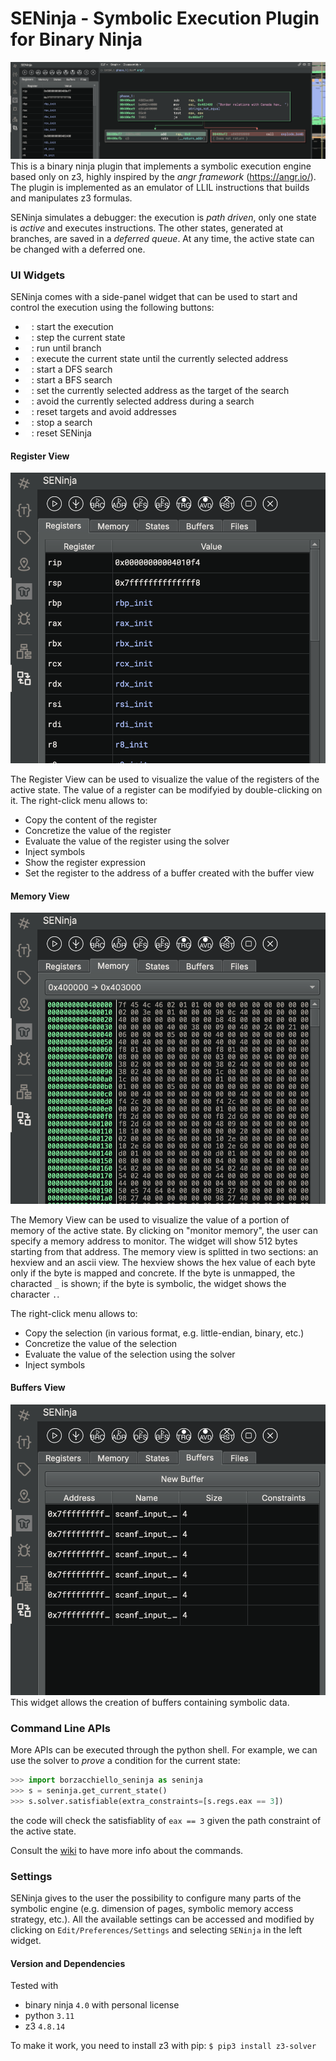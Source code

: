 # SENinja - Symbolic Execution Plugin for Binary Ninja
![](media/pictures/screenshot.png)
This is a binary ninja plugin that implements a symbolic execution engine based only on z3, highly inspired by the _angr framework_ (https://angr.io/). 
The plugin is implemented as an emulator of LLIL instructions that builds and manipulates z3 formulas. 

SENinja simulates a debugger: the execution is _path driven_, only one state is _active_ and executes instructions. The other states, generated at branches, are saved in a _deferred queue_. At any time, the active state can be changed with a deferred one.

### UI Widgets

SENinja comes with a side-panel widget that can be used to start and control the execution using the following buttons:

- <img src="media/icons/start.svg" alt="" width="10"/>: start the execution
- <img src="media/icons/stepinto.svg" alt="" width="10"/>: step the current state
- <img src="media/icons/run_branch.svg" alt="" width="10"/>: run until branch
- <img src="media/icons/run_addr.svg" alt="" width="10"/>: execute the current state until the currently selected address
- <img src="media/icons/run_dfs.svg" alt="" width="10"/>: start a DFS search
- <img src="media/icons/run_bfs.svg" alt="" width="10"/>: start a BFS search
- <img src="media/icons/set_target.svg" alt="" width="10"/>: set the currently selected address as the target of the search
- <img src="media/icons/set_avoid.svg" alt="" width="10"/>: avoid the currently selected address during a search
- <img src="media/icons/reset_searchers.svg" alt="" width="10"/>: reset targets and avoid addresses
- <img src="media/icons/stop.svg" alt="" width="10"/>: stop a search
- <img src="media/icons/cancel.svg" alt="" width="10"/>: reset SENinja

#### Register View
![](media/pictures/registers.png)

The Register View can be used to visualize the value of the registers of the active state. The value of a register can be modifyied by double-clicking on it. The right-click menu allows to:
- Copy the content of the register
- Concretize the value of the register
- Evaluate the value of the register using the solver
- Inject symbols
- Show the register expression
- Set the register to the address of a buffer created with the buffer view

#### Memory View
![](media/pictures/memory.png)

The Memory View can be used to visualize the value of a portion of memory of the active state. By clicking on "monitor memory", the user can specify a memory address to monitor. The widget will show 512 bytes starting from that address. 
The memory view is splitted in two sections: an hexview and an ascii view. The hexview shows the hex value of each byte only if the byte is mapped and concrete. If the byte is unmapped, the characted `_` is shown; if the byte is symbolic, the widget shows the character `.`. 

The right-click menu allows to:
- Copy the selection (in various format, e.g. little-endian, binary, etc.)
- Concretize the value of the selection
- Evaluate the value of the selection using the solver
- Inject symbols

#### Buffers View
![](media/pictures/buffers.png)
This widget allows the creation of buffers containing symbolic data.

### Command Line APIs

More APIs can be executed through the python shell. For example, we can use the solver to _prove_ a condition for the current state:
``` python
>>> import borzacchiello_seninja as seninja
>>> s = seninja.get_current_state()
>>> s.solver.satisfiable(extra_constraints=[s.regs.eax == 3])
```
the code will check the satisfiablity of `eax == 3` given the path constraint of the active state.

Consult the [wiki](https://github.com/borzacchiello/seninja/wiki) to have more info about the commands.

### Settings

SENinja gives to the user the possibility to configure many parts of the symbolic engine (e.g. dimension of pages, symbolic memory access strategy, etc.). 
All the available settings can be accessed and modified by clicking on `Edit/Preferences/Settings` and selecting `SENinja` in the left widget.


#### Version and Dependencies
Tested with 
- binary ninja `4.0` with personal license
- python `3.11`
- z3 `4.8.14`

To make it work, you need to install z3 with pip:
`$ pip3 install z3-solver`
